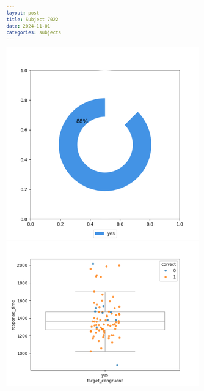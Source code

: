 ```yaml
---
layout: post
title: Subject 7022
date: 2024-11-01
categories: subjects
---
```


![](data/7022/run-3/7022_accuracy_target_congruence.png)
![](data/7022/run-3/7022_rt_congruence.png)

